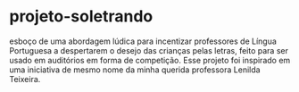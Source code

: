 # projeto-soletrando
 esboço de uma abordagem lúdica para incentizar professores de Língua Portuguesa a despertarem o desejo das crianças pelas letras, feito para ser usado em auditórios em forma de competição. Esse projeto foi inspirado em uma iniciativa de mesmo nome da minha querida professora Lenilda Teixeira.